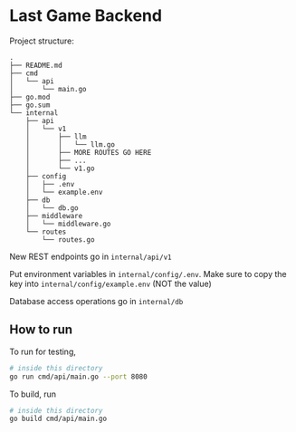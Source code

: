 # Last Game Backend

Project structure:
```
.
├── README.md
├── cmd
│   └── api
│       └── main.go
├── go.mod
├── go.sum
└── internal
    ├── api
    │   └── v1
    │       ├── llm
    │       │   └── llm.go
    │       ├── MORE ROUTES GO HERE
    │       ├── ...
    │       └── v1.go
    ├── config
    │   ├── .env
    │   └── example.env
    ├── db
    │   └── db.go
    ├── middleware
    │   └── middleware.go
    └── routes
        └── routes.go
```

New REST endpoints go in `internal/api/v1`

Put environment variables in `internal/config/.env`. Make sure to copy the key into `internal/config/example.env` (NOT the value)

Database access operations go in `internal/db`

## How to run

To run for testing, 
```bash
# inside this directory
go run cmd/api/main.go --port 8080
```

To build, run
```bash
# inside this directory
go build cmd/api/main.go
```
